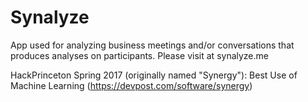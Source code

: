 # Synalyze
App used for analyzing business meetings and/or conversations that produces analyses on participants. Please visit at synalyze.me

HackPrinceton Spring 2017 (originally named "Synergy"): Best Use of Machine Learning (https://devpost.com/software/synergy) 
